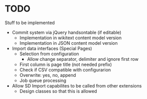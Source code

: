 # TODO

Stuff to be implemented

* Commit system via jQuery handsontable (if editable)
    * Implementation in wikitext content model version
    * Implementation in JSON content model version
* Import data interfaces (Special Pages)
    * Selection from configuration
        * Allow change separator, delimiter and ignore first row
    * First column is page title (not needed prefix)
    * Check if CSV compatible with configurarion 
	* Overwrite: yes, no, append
    * Job queue processing
* Allow SD Import capabilites to be called from other extensions
    * Design classes so that this is allowed
